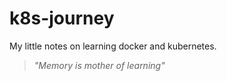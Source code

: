 # k8s-journey

My little notes on learning docker and kubernetes.

> *"Memory is mother of learning"*